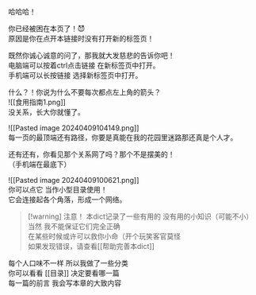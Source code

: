 
哈哈哈！

你已经被困在本页了！😈  
原因是你在点开本链接时没有打开新的标签页！  

既然你诚心诚意的问了，那我就大发慈悲的告诉你吧！  
电脑端可以按着ctrl点击链接 在新标签页中打开。  
手机端可以长按链接 选择新标签页中打开。

什么？！你说为什么不要每次都点左上角的箭头？  
![[食用指南1.png]]  
没关系，长大你就懂了。  

![[Pasted image 20240409104149.png]]  
每一页的最顶端还有路径，你要是真能在我的花园里迷路那还真是个人才。

还有还有，你看见那个关系网了吗？那个不是摆美的！  
（手机端在最底下）

![[Pasted image 20240409100621.png]]   
你可以点它 当作小型目录使用！  
它会连接起各个角落，形成一个网络。


> [!warning] 注意！
> 本dict记录了一些有用的 没有用的小知识（可能不小）  
> 当然 我不能保证它们完全正确  
> 在某些时候或许可以救你小命（开个玩笑客官莫怪   
> 如果发现错误，请查看[[帮助完善本dict]]

每个人口味不一样 所以我做了一些分类  
你可以看看 [[目录]] 决定要看哪一篇  
每一篇的前言 我会写本章的大致内容